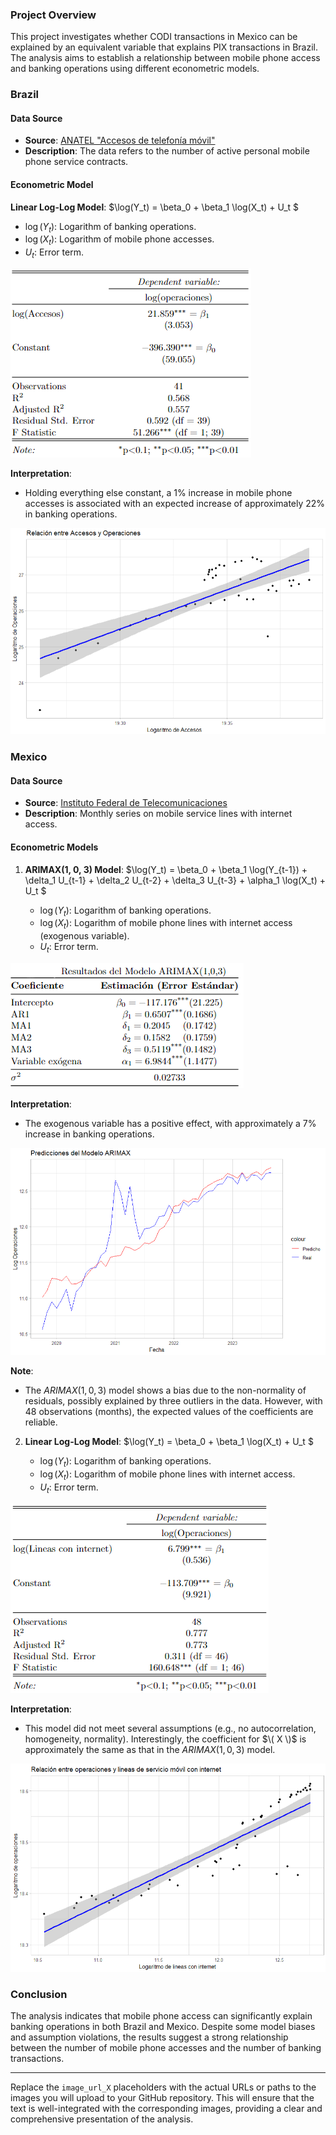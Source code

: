 ### Project Overview

This project investigates whether CODI transactions in Mexico can be explained by an equivalent variable that explains PIX transactions in Brazil. The analysis aims to establish a relationship between mobile phone access and banking operations using different econometric models.

### Brazil

#### Data Source

- **Source**: [ANATEL "Accesos de telefonía móvil"](https://informacoes.anatel.gov.br/paineis/acessos/telefonia-movel)
- **Description**: The data refers to the number of active personal mobile phone service contracts.

#### Econometric Model

**Linear Log-Log Model**:
$\log(Y_t) = \beta_0 + \beta_1 \log(X_t) + U_t $

- $\log(Y_t)$: Logarithm of banking operations.
- $\log(X_t)$: Logarithm of mobile phone accesses.
- $U_t$: Error term.

![Image](https://github.com/SebasRhoadsAvila/TimeSeries/blob/main/PIX%26CODITransactions/Images/Imagen1.png)

**Interpretation**:
- Holding everything else constant, a 1% increase in mobile phone accesses is associated with an expected increase of approximately 22% in banking operations.

![Image](https://github.com/SebasRhoadsAvila/TimeSeries/blob/main/PIX%26CODITransactions/Images/Imagen2.png)

### Mexico

#### Data Source

- **Source**: [Instituto Federal de Telecomunicaciones](https://bit.ift.org.mx/BitWebApp/descargaArchivos.xhtml)
- **Description**: Monthly series on mobile service lines with internet access.

#### Econometric Models

1. **ARIMAX(1, 0, 3) Model**:
 $\log(Y_t) = \beta_0 + \beta_1 \log(Y_{t-1}) + \delta_1 U_{t-1} + \delta_2 U_{t-2} + \delta_3 U_{t-3} + \alpha_1 \log(X_t) + U_t $

   - $\log(Y_t)$: Logarithm of banking operations.
   - $\log(X_t)$: Logarithm of mobile phone lines with internet access (exogenous variable).
   - $U_t$: Error term.

![Image](https://github.com/SebasRhoadsAvila/TimeSeries/blob/main/PIX%26CODITransactions/Images/Imagen3.png)

   **Interpretation**:
   - The exogenous variable has a positive effect, with approximately a 7% increase in banking operations.

![Image](https://github.com/SebasRhoadsAvila/TimeSeries/blob/main/PIX%26CODITransactions/Images/Imagen4.png)

   **Note**:
   - The $ARIMAX(1, 0, 3)$ model shows a bias due to the non-normality of residuals, possibly explained by three outliers in the data. However, with 48 observations (months), the expected values of the coefficients are reliable.

2. **Linear Log-Log Model**:
$\log(Y_t) = \beta_0 + \beta_1 \log(X_t) + U_t $

   - $\log(Y_t)$: Logarithm of banking operations.
   - $\log(X_t)$: Logarithm of mobile phone lines with internet access.
   - $U_t$: Error term.

![Image](https://github.com/SebasRhoadsAvila/TimeSeries/blob/main/PIX%26CODITransactions/Images/imagen5.png)

   **Interpretation**:
   - This model did not meet several assumptions (e.g., no autocorrelation, homogeneity, normality). Interestingly, the coefficient for $\( X \)$ is approximately the same as that in the $ARIMAX(1, 0, 3)$ model.

![Image](https://github.com/SebasRhoadsAvila/TimeSeries/blob/main/PIX%26CODITransactions/Images/Imagen6.png)

### Conclusion

The analysis indicates that mobile phone access can significantly explain banking operations in both Brazil and Mexico. Despite some model biases and assumption violations, the results suggest a strong relationship between the number of mobile phone accesses and the number of banking transactions.


---

Replace the `image_url_X` placeholders with the actual URLs or paths to the images you will upload to your GitHub repository. This will ensure that the text is well-integrated with the corresponding images, providing a clear and comprehensive presentation of the analysis.
